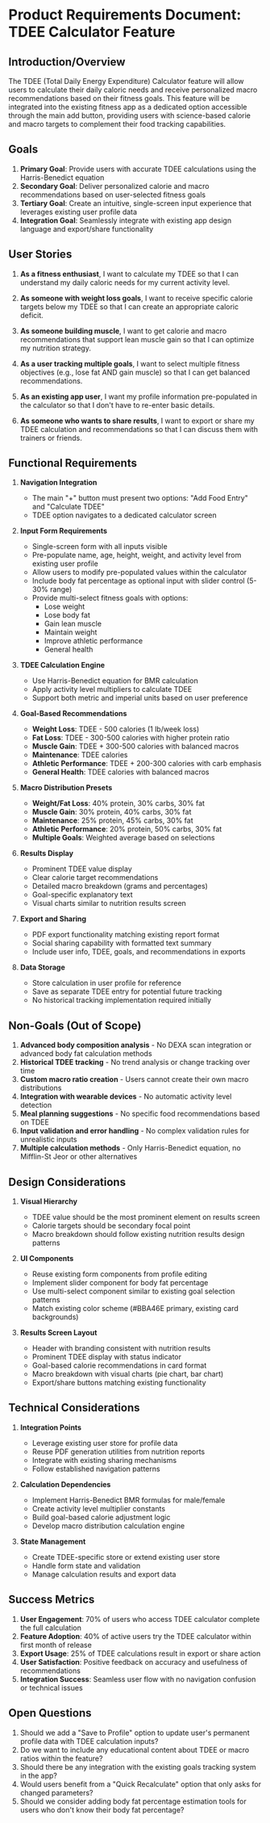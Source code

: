 # Product Requirements Document: TDEE Calculator Feature

## Introduction/Overview

The TDEE (Total Daily Energy Expenditure) Calculator feature will allow users to calculate their daily caloric needs and receive personalized macro recommendations based on their fitness goals. This feature will be integrated into the existing fitness app as a dedicated option accessible through the main add button, providing users with science-based calorie and macro targets to complement their food tracking capabilities.

## Goals

1. **Primary Goal**: Provide users with accurate TDEE calculations using the Harris-Benedict equation
2. **Secondary Goal**: Deliver personalized calorie and macro recommendations based on user-selected fitness goals
3. **Tertiary Goal**: Create an intuitive, single-screen input experience that leverages existing user profile data
4. **Integration Goal**: Seamlessly integrate with existing app design language and export/share functionality

## User Stories

1. **As a fitness enthusiast**, I want to calculate my TDEE so that I can understand my daily caloric needs for my current activity level.

2. **As someone with weight loss goals**, I want to receive specific calorie targets below my TDEE so that I can create an appropriate caloric deficit.

3. **As someone building muscle**, I want to get calorie and macro recommendations that support lean muscle gain so that I can optimize my nutrition strategy.

4. **As a user tracking multiple goals**, I want to select multiple fitness objectives (e.g., lose fat AND gain muscle) so that I can get balanced recommendations.

5. **As an existing app user**, I want my profile information pre-populated in the calculator so that I don't have to re-enter basic details.

6. **As someone who wants to share results**, I want to export or share my TDEE calculation and recommendations so that I can discuss them with trainers or friends.

## Functional Requirements

1. **Navigation Integration**
   - The main "+" button must present two options: "Add Food Entry" and "Calculate TDEE"
   - TDEE option navigates to a dedicated calculator screen

2. **Input Form Requirements**
   - Single-screen form with all inputs visible
   - Pre-populate name, age, height, weight, and activity level from existing user profile
   - Allow users to modify pre-populated values within the calculator
   - Include body fat percentage as optional input with slider control (5-30% range)
   - Provide multi-select fitness goals with options:
     - Lose weight
     - Lose body fat
     - Gain lean muscle
     - Maintain weight
     - Improve athletic performance
     - General health

3. **TDEE Calculation Engine**
   - Use Harris-Benedict equation for BMR calculation
   - Apply activity level multipliers to calculate TDEE
   - Support both metric and imperial units based on user preference

4. **Goal-Based Recommendations**
   - **Weight Loss**: TDEE - 500 calories (1 lb/week loss)
   - **Fat Loss**: TDEE - 300-500 calories with higher protein ratio
   - **Muscle Gain**: TDEE + 300-500 calories with balanced macros
   - **Maintenance**: TDEE calories
   - **Athletic Performance**: TDEE + 200-300 calories with carb emphasis
   - **General Health**: TDEE calories with balanced macros

5. **Macro Distribution Presets**
   - **Weight/Fat Loss**: 40% protein, 30% carbs, 30% fat
   - **Muscle Gain**: 30% protein, 40% carbs, 30% fat
   - **Maintenance**: 25% protein, 45% carbs, 30% fat
   - **Athletic Performance**: 20% protein, 50% carbs, 30% fat
   - **Multiple Goals**: Weighted average based on selections

6. **Results Display**
   - Prominent TDEE value display
   - Clear calorie target recommendations
   - Detailed macro breakdown (grams and percentages)
   - Goal-specific explanatory text
   - Visual charts similar to nutrition results screen

7. **Export and Sharing**
   - PDF export functionality matching existing report format
   - Social sharing capability with formatted text summary
   - Include user info, TDEE, goals, and recommendations in exports

8. **Data Storage**
   - Store calculation in user profile for reference
   - Save as separate TDEE entry for potential future tracking
   - No historical tracking implementation required initially

## Non-Goals (Out of Scope)

1. **Advanced body composition analysis** - No DEXA scan integration or advanced body fat calculation methods
2. **Historical TDEE tracking** - No trend analysis or change tracking over time
3. **Custom macro ratio creation** - Users cannot create their own macro distributions
4. **Integration with wearable devices** - No automatic activity level detection
5. **Meal planning suggestions** - No specific food recommendations based on TDEE
6. **Input validation and error handling** - No complex validation rules for unrealistic inputs
7. **Multiple calculation methods** - Only Harris-Benedict equation, no Mifflin-St Jeor or other alternatives

## Design Considerations

1. **Visual Hierarchy**
   - TDEE value should be the most prominent element on results screen
   - Calorie targets should be secondary focal point
   - Macro breakdown should follow existing nutrition results design patterns

2. **UI Components**
   - Reuse existing form components from profile editing
   - Implement slider component for body fat percentage
   - Use multi-select component similar to existing goal selection patterns
   - Match existing color scheme (#BBA46E primary, existing card backgrounds)

3. **Results Screen Layout**
   - Header with branding consistent with nutrition results
   - Prominent TDEE display with status indicator
   - Goal-based calorie recommendations in card format
   - Macro breakdown with visual charts (pie chart, bar chart)
   - Export/share buttons matching existing functionality

## Technical Considerations

1. **Integration Points**
   - Leverage existing user store for profile data
   - Reuse PDF generation utilities from nutrition reports
   - Integrate with existing sharing mechanisms
   - Follow established navigation patterns

2. **Calculation Dependencies**
   - Implement Harris-Benedict BMR formulas for male/female
   - Create activity level multiplier constants
   - Build goal-based calorie adjustment logic
   - Develop macro distribution calculation engine

3. **State Management**
   - Create TDEE-specific store or extend existing user store
   - Handle form state and validation
   - Manage calculation results and export data

## Success Metrics

1. **User Engagement**: 70% of users who access TDEE calculator complete the full calculation
2. **Feature Adoption**: 40% of active users try the TDEE calculator within first month of release
3. **Export Usage**: 25% of TDEE calculations result in export or share action
4. **User Satisfaction**: Positive feedback on accuracy and usefulness of recommendations
5. **Integration Success**: Seamless user flow with no navigation confusion or technical issues

## Open Questions

1. Should we add a "Save to Profile" option to update user's permanent profile data with TDEE calculation inputs?
2. Do we want to include any educational content about TDEE or macro ratios within the feature?
3. Should there be any integration with the existing goals tracking system in the app?
4. Would users benefit from a "Quick Recalculate" option that only asks for changed parameters?
5. Should we consider adding body fat percentage estimation tools for users who don't know their body fat percentage?

